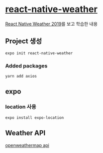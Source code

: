 # [react-native-weather](https://github.com/rudalson/react-native-weather)

[React Native Weather 2019](https://www.youtube.com/playlist?list=PL7jH19IHhOLPEhP6oPSgK6r-neUVVA-pi)를 보고 학습한 내용

## Project 생성

```shell script
expo init react-native-weather
```

### Added packages
```shell script
yarn add axios
```

## expo

### location 사용
```shell script
expo install expo-location
```

## Weather API
[openweathermap api](https://openweathermap.org/api)
